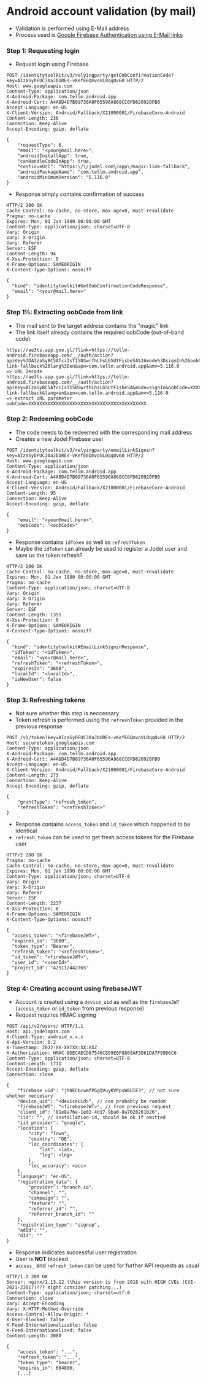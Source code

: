 # Android account validation (by mail)

- Validation is performed using E-Mail address
- Process used is [Google Firebase Authentication using E-Mail links](https://firebase.google.com/docs/auth/android/email-link-auth)

### Step 1: Requesting login

- Request login using Firebase

```HTTP
POST /identitytoolkit/v3/relyingparty/getOobConfirmationCode?key=AIzaSyDFUC30aJbUREs-vKefE6QmvoVL0qqOv60 HTTP/2
Host: www.googleapis.com
Content-Type: application/json
X-Android-Package: com.tellm.android.app
X-Android-Cert: A4A8D4D7B09736A0F65596A868CC6FD620920FB0
Accept-Language: en-US
X-Client-Version: Android/Fallback/X21000001/FirebaseCore-Android
Content-Length: 236
Connection: Keep-Alive
Accept-Encoding: gzip, deflate

{
    "requestType": 6,
    "email": "<your@mail.here>",
    "androidInstallApp": true,
    "canHandleCodeInApp": true,
    "continueUrl": "https:\/\/jodel.com\/app\/magic-link-fallback",
    "androidPackageName": "com.tellm.android.app",
    "androidMinimumVersion": "5.116.0"
}
```

- Response simply contains confirmation of success

```HTTP
HTTP/2 200 OK
Cache-Control: no-cache, no-store, max-age=0, must-revalidate
Pragma: no-cache
Expires: Mon, 01 Jan 1990 00:00:00 GMT
Content-Type: application/json; charset=UTF-8
Vary: Origin
Vary: X-Origin
Vary: Referer
Server: ESF
Content-Length: 94
X-Xss-Protection: 0
X-Frame-Options: SAMEORIGIN
X-Content-Type-Options: nosniff

{
  "kind": "identitytoolkit#GetOobConfirmationCodeResponse",
  "email": "<your@mail.here>"
}
```

### Step 1½: Extracting oobCode from link

- The mail sent to the target address contains the "magic" link
- The link itself already contains the required oobCode (out-of-band code)

```
https://ae3ts.app.goo.gl/?link=https://tellm-android.firebaseapp.com/__/auth/action?apiKey%3DAIzaSyBC5AfciIsT15NSwrfhLhsLG5UtFisbeSA%26mode%3DsignIn%26oobCode%3DXXXXXXXXXXXXXXXXXXXXXXXXXXXXXXXXXXXXXXXXXXX%26continueUrl%3Dhttps://jodel.com/app/magic-link-fallback%26lang%3Den&apn=com.tellm.android.app&amv=5.116.0
=> URL Decode
https://ae3ts.app.goo.gl/?link=https://tellm-android.firebaseapp.com/__/auth/action?apiKey=AIzaSyBC5AfciIsT15NSwrfhLhsLG5UtFisbeSA&mode=signIn&oobCode=XXXXXXXXXXXXXXXXXXXXXXXXXXXXXXXXXXXXXXXXXXX&continueUrl=https://jodel.com/app/magic-link-fallback&lang=en&apn=com.tellm.android.app&amv=5.116.0
=> extract URL parameter
oobCode=XXXXXXXXXXXXXXXXXXXXXXXXXXXXXXXXXXXXXXXXXXX
```

### Step 2: Redeeming oobCode

- The code needs to be redeemed with the corresponding mail address
- Creates a new Jodel Firebase user 

```HTTP
POST /identitytoolkit/v3/relyingparty/emailLinkSignin?key=AIzaSyDFUC30aJbUREs-vKefE6QmvoVL0qqOv60 HTTP/2
Host: www.googleapis.com
Content-Type: application/json
X-Android-Package: com.tellm.android.app
X-Android-Cert: A4A8D4D7B09736A0F65596A868CC6FD620920FB0
Accept-Language: en-US
X-Client-Version: Android/Fallback/X21000001/FirebaseCore-Android
Content-Length: 95
Connection: Keep-Alive
Accept-Encoding: gzip, deflate

{
    "email": "<your@mail.here>",
    "oobCode": "<oobCode>"
}
```

- Response contains `idToken` as well as `refreshToken`
- Maybe the `idToken` can already be used to register a Jodel user and save us the token refresh?

```HTTP
HTTP/2 200 OK
Cache-Control: no-cache, no-store, max-age=0, must-revalidate
Expires: Mon, 01 Jan 1990 00:00:00 GMT
Pragma: no-cache
Content-Type: application/json; charset=UTF-8
Vary: Origin
Vary: X-Origin
Vary: Referer
Server: ESF
Content-Length: 1351
X-Xss-Protection: 0
X-Frame-Options: SAMEORIGIN
X-Content-Type-Options: nosniff

{
  "kind": "identitytoolkit#EmailLinkSigninResponse",
  "idToken": "<idToken>",
  "email": "<your@mail.here>",
  "refreshToken": "<refreshToken>",
  "expiresIn": "3600",
  "localId": "<localId>",
  "isNewUser": false
}
```

### Step 3: Refreshing tokens

- Not sure whether this step is neccessary
- Token refresh is performed using the `refreshToken` provided in the previous response

```HTTP
POST /v1/token?key=AIzaSyDFUC30aJbUREs-vKefE6QmvoVL0qqOv60 HTTP/2
Host: securetoken.googleapis.com
Content-Type: application/json
X-Android-Package: com.tellm.android.app
X-Android-Cert: A4A8D4D7B09736A0F65596A868CC6FD620920FB0
Accept-Language: en-US
X-Client-Version: Android/Fallback/X21000001/FirebaseCore-Android
Content-Length: 273
Connection: Keep-Alive
Accept-Encoding: gzip, deflate

{
    "grantType": "refresh_token",
    "refreshToken": "<refreshToken>"
}
```

- Response contains `access_token` and `id_token` which happened to be identical
- `refresh_token` can be used to get fresh access tokens for the Firebase user

```HTTP
HTTP/2 200 OK
Pragma: no-cache
Cache-Control: no-cache, no-store, max-age=0, must-revalidate
Expires: Mon, 01 Jan 1990 00:00:00 GMT
Content-Type: application/json; charset=UTF-8
Vary: Origin
Vary: X-Origin
Vary: Referer
Server: ESF
Content-Length: 2237
X-Xss-Protection: 0
X-Frame-Options: SAMEORIGIN
X-Content-Type-Options: nosniff

{
  "access_token": "<firebaseJWT>",
  "expires_in": "3600",
  "token_type": "Bearer",
  "refresh_token": "<refreshToken>",
  "id_token": "<firebaseJWT>",
  "user_id": "<userId>",
  "project_id": "425112442765"
}
```

### Step 4: Creating account using firebaseJWT

- Account is created using a `device_uid` as well as the `firebaseJWT` (`access_token` or `id_token` from previous response)
- Request requires HMAC signing


```HTTP
POST /api/v2/users/ HTTP/1.1
Host: api.jodelapis.com
X-Client-Type: android_x.x.x
X-Api-Version: 0.2
X-Timestamp: 2022-XX-XXTXX:XX:XXZ
X-Authorization: HMAC 8DECAECD87546C899E6F8865AF3D61DA7F99D6C6
Content-Type: application/json; charset=UTF-8
Content-Length: 1711
Accept-Encoding: gzip, deflate
Connection: close

{
    "firebase_uid": "jtNECbcwmfPGgQVuyKVPpsW8UIE3", // not sure whether neccesary
    "device_uid": "<deviceUid>", // can probably be random
    "firebaseJWT": "<firebaseJWT>", // from previous request
    "client_id": "81e8a76e-1e02-4d17-9ba0-8a7020261b26",
    "iid": "", // installation id, should be ok if omitted
    "iid_provider": "google",
    "location": {
        "city": "Town",
        "country": "DE",
        "loc_coordinates": {
            "lat": <lat>,
            "lng": <lng>
        },
        "loc_accuracy": <acc>
    },
    "language": "en-US",
    "registration_data": {
        "provider": "branch.io",
        "channel": "",
        "campaign": "",
        "feature": "",
        "referrer_id": "",
        "referrer_branch_id": ""
    },
    "registration_type": "signup",
    "adId": "",
    "dId": ""
}
```

- Response indicates successful user registration
- User is **NOT** blocked
- `access_` and `refresh_token` can be used for further API requests as usual

```HTTP
HTTP/1.1 200 OK
Server: nginx/1.13.12 (this version is from 2018 with HIGH CVEs (CVE-2021-23017)??? might consider patching...)
Content-Type: application/json; charset=utf-8
Connection: close
Vary: Accept-Encoding
Vary: X-HTTP-Method-Override
Access-Control-Allow-Origin: *
X-User-Blocked: false
X-Feed-Internationalizable: false
X-Feed-Internationalized: false
Content-Length: 2080

{
    "access_token": "...",
    "refresh_token": "...",
    "token_type": "bearer",
    "expires_in": 604800,
    [...]
```
